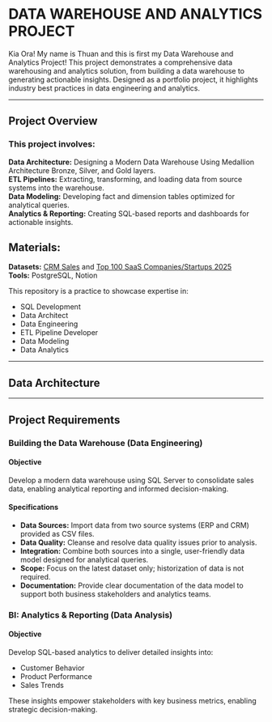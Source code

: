 # DATA WAREHOUSE AND ANALYTICS PROJECT
Kia Ora! My name is Thuan and this is first my Data Warehouse and Analytics Project! 
This project demonstrates a comprehensive data warehousing and analytics solution, from building a data warehouse to generating actionable insights. Designed as a portfolio project, it highlights industry best practices in data engineering and analytics.

---
## Project Overview

### This project involves:

**Data Architecture:** Designing a Modern Data Warehouse Using Medallion Architecture Bronze, Silver, and Gold layers.  
**ETL Pipelines:** Extracting, transforming, and loading data from source systems into the warehouse.  
**Data Modeling:** Developing fact and dimension tables optimized for analytical queries.  
**Analytics & Reporting:** Creating SQL-based reports and dashboards for actionable insights.

## Materials:

**Datasets:** [CRM Sales](https://www.kaggle.com/datasets/innocentmfa/crm-sales-opportunities) and [Top 100 SaaS Companies/Startups 2025](https://www.kaggle.com/datasets/shreyasdasari7/top-100-saas-companiesstartups)  
**Tools:** PostgreSQL, Notion



This repository is a practice to showcase expertise in:

* SQL Development
* Data Architect
* Data Engineering
* ETL Pipeline Developer
* Data Modeling
* Data Analytics

---
## Data Architecture
---
## Project Requirements
### Building the Data Warehouse (Data Engineering)
#### Objective
Develop a modern data warehouse using SQL Server to consolidate sales data, enabling analytical reporting and informed decision-making.

#### Specifications
- **Data Sources:** Import data from two source systems (ERP and CRM) provided as CSV files.
- **Data Quality:** Cleanse and resolve data quality issues prior to analysis.
- **Integration:** Combine both sources into a single, user-friendly data model designed for analytical queries.
- **Scope:** Focus on the latest dataset only; historization of data is not required.
- **Documentation:** Provide clear documentation of the data model to support both business stakeholders and analytics teams.

### BI: Analytics & Reporting (Data Analysis)
#### Objective
Develop SQL-based analytics to deliver detailed insights into:

* Customer Behavior
* Product Performance
* Sales Trends

These insights empower stakeholders with key business metrics, enabling strategic decision-making.

